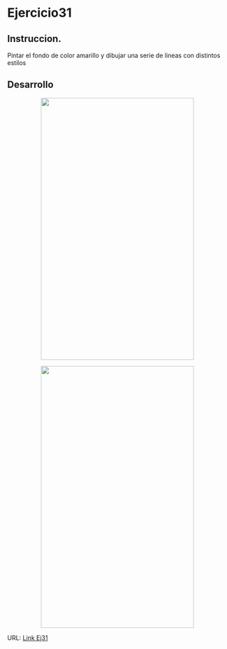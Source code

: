 # Ejercicio31
## Instruccion.
Pintar el fondo de color amarillo y dibujar una serie de lineas con distintos estilos
## Desarrollo

<p align="center"><img width='350px' height='600px' src="https://user-images.githubusercontent.com/74793607/221219036-0d26e3cd-aca6-45e8-80fb-68a8b20ca084.jpg"></p>

<p align="center"><img width='350px' height='600px' src="https://user-images.githubusercontent.com/74793607/221219119-2968b732-1fbd-488d-860a-7c33e48659a2.jpg"></p>


URL: [Link Ej31](https://github.com/Seknys/31Moviles)
